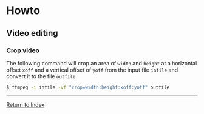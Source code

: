 # Howto

## Video editing

### Crop video

The following command will crop an area of `width` and `height` at a horizontal offset `xoff` and a vertical offset of `yoff` from the input file `infile` and convert it to the file `outfile`.

```bash
$ ffmpeg -i infile -vf "crop=width:height:xoff:yoff" outfile
```

---
[Return to Index](../README.md)
